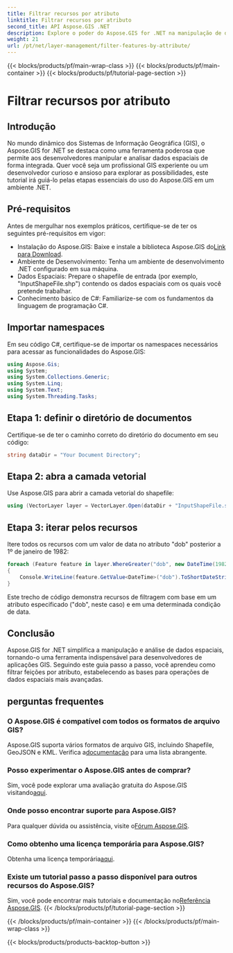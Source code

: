 ```yaml
---
title: Filtrar recursos por atributo
linktitle: Filtrar recursos por atributo
second_title: API Aspose.GIS .NET
description: Explore o poder do Aspose.GIS for .NET na manipulação de dados espaciais. Filtre recursos sem esforço, aprimore aplicativos GIS e aumente a produtividade.
weight: 21
url: /pt/net/layer-management/filter-features-by-attribute/
---
```


{{< blocks/products/pf/main-wrap-class >}}
{{< blocks/products/pf/main-container >}}
{{< blocks/products/pf/tutorial-page-section >}}

# Filtrar recursos por atributo

## Introdução
No mundo dinâmico dos Sistemas de Informação Geográfica (GIS), o Aspose.GIS for .NET se destaca como uma ferramenta poderosa que permite aos desenvolvedores manipular e analisar dados espaciais de forma integrada. Quer você seja um profissional GIS experiente ou um desenvolvedor curioso e ansioso para explorar as possibilidades, este tutorial irá guiá-lo pelas etapas essenciais do uso do Aspose.GIS em um ambiente .NET.
## Pré-requisitos
Antes de mergulhar nos exemplos práticos, certifique-se de ter os seguintes pré-requisitos em vigor:
-  Instalação do Aspose.GIS: Baixe e instale a biblioteca Aspose.GIS do[Link para Download](https://releases.aspose.com/gis/net/).
- Ambiente de Desenvolvimento: Tenha um ambiente de desenvolvimento .NET configurado em sua máquina.
- Dados Espaciais: Prepare o shapefile de entrada (por exemplo, "InputShapeFile.shp") contendo os dados espaciais com os quais você pretende trabalhar.
- Conhecimento básico de C#: Familiarize-se com os fundamentos da linguagem de programação C#.
## Importar namespaces
Em seu código C#, certifique-se de importar os namespaces necessários para acessar as funcionalidades do Aspose.GIS:
```csharp
using Aspose.Gis;
using System;
using System.Collections.Generic;
using System.Linq;
using System.Text;
using System.Threading.Tasks;
```
## Etapa 1: definir o diretório de documentos
Certifique-se de ter o caminho correto do diretório do documento em seu código:
```csharp
string dataDir = "Your Document Directory";
```
## Etapa 2: abra a camada vetorial
Use Aspose.GIS para abrir a camada vetorial do shapefile:
```csharp
using (VectorLayer layer = VectorLayer.Open(dataDir + "InputShapeFile.shp", Drivers.Shapefile))
```
## Etapa 3: iterar pelos recursos
Itere todos os recursos com um valor de data no atributo "dob" posterior a 1º de janeiro de 1982:
```csharp
foreach (Feature feature in layer.WhereGreater("dob", new DateTime(1982, 1, 1, 0, 0, 0)))
{
    Console.WriteLine(feature.GetValue<DateTime>("dob").ToShortDateString());
}
```
Este trecho de código demonstra recursos de filtragem com base em um atributo especificado ("dob", neste caso) e em uma determinada condição de data.
## Conclusão
Aspose.GIS for .NET simplifica a manipulação e análise de dados espaciais, tornando-o uma ferramenta indispensável para desenvolvedores de aplicações GIS. Seguindo este guia passo a passo, você aprendeu como filtrar feições por atributo, estabelecendo as bases para operações de dados espaciais mais avançadas.
## perguntas frequentes
### O Aspose.GIS é compatível com todos os formatos de arquivo GIS?
 Aspose.GIS suporta vários formatos de arquivo GIS, incluindo Shapefile, GeoJSON e KML. Verifica a[documentação](https://reference.aspose.com/gis/net/) para uma lista abrangente.
### Posso experimentar o Aspose.GIS antes de comprar?
 Sim, você pode explorar uma avaliação gratuita do Aspose.GIS visitando[aqui](https://releases.aspose.com/).
### Onde posso encontrar suporte para Aspose.GIS?
 Para qualquer dúvida ou assistência, visite o[Fórum Aspose.GIS](https://forum.aspose.com/c/gis/33).
### Como obtenho uma licença temporária para Aspose.GIS?
 Obtenha uma licença temporária[aqui](https://purchase.aspose.com/temporary-license/).
### Existe um tutorial passo a passo disponível para outros recursos do Aspose.GIS?
 Sim, você pode encontrar mais tutoriais e documentação no[Referência Aspose.GIS](https://reference.aspose.com/gis/net/).
{{< /blocks/products/pf/tutorial-page-section >}}

{{< /blocks/products/pf/main-container >}}
{{< /blocks/products/pf/main-wrap-class >}}

{{< blocks/products/products-backtop-button >}}
